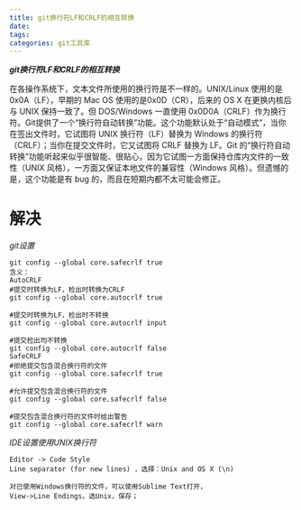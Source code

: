 ```yaml
---
title: git换行符LF和CRLF的相互转换
date: 
tags: 
categories: git工具库
---
```

***git换行符LF和CRLF的相互转换***

在各操作系统下，文本文件所使用的换行符是不一样的。UNIX/Linux 使用的是 0x0A（LF），早期的 Mac OS 使用的是0x0D（CR），后来的 OS X 在更换内核后与 UNIX 保持一致了。但 DOS/Windows 一直使用 0x0D0A（CRLF）作为换行符。Git提供了一个“换行符自动转换”功能。这个功能默认处于“自动模式”，当你在签出文件时，它试图将 UNIX 换行符（LF）替换为 Windows 的换行符（CRLF）；当你在提交文件时，它又试图将 CRLF 替换为 LF。Git 的“换行符自动转换”功能听起来似乎很智能、很贴心，因为它试图一方面保持仓库内文件的一致性（UNIX 风格），一方面又保证本地文件的兼容性（Windows 风格）。但遗憾的是，这个功能是有 bug 的，而且在短期内都不太可能会修正。

解决
==========
*git设置*
```    git config --global core.autocrlf false
git config --global core.safecrlf true
含义：
AutoCRLF
#提交时转换为LF，检出时转换为CRLF
git config --global core.autocrlf true

#提交时转换为LF，检出时不转换
git config --global core.autocrlf input

#提交检出均不转换
git config --global core.autocrlf false
SafeCRLF
#拒绝提交包含混合换行符的文件
git config --global core.safecrlf true

#允许提交包含混合换行符的文件
git config --global core.safecrlf false

#提交包含混合换行符的文件时给出警告
git config --global core.safecrlf warn
```

*IDE设置使用UNIX换行符*
```IDEA的设置File -> Settings
Editor -> Code Style
Line separator (for new lines) ，选择：Unix and OS X (\n)

对已使用Windows换行符的文件，可以使用Sublime Text打开，
View->Line Endings，选Unix，保存；
```

